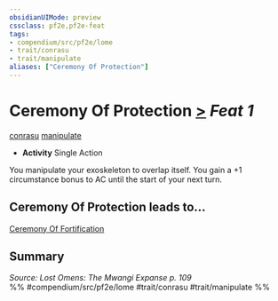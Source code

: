 ```yaml
---
obsidianUIMode: preview
cssclass: pf2e,pf2e-feat
tags:
- compendium/src/pf2e/lome
- trait/conrasu
- trait/manipulate
aliases: ["Ceremony Of Protection"]
---
```

# Ceremony Of Protection  [>](../../rules/core-rulebook/chapter-9-playing-the-game.md#Actions "Single Action") *Feat 1*  
[conrasu](../../rules/traits/conrasu-loag.md)  [manipulate](../../rules/traits/manipulate.md)  

- **Activity** Single Action

You manipulate your exoskeleton to overlap itself. You gain a +1 circumstance bonus to AC until the start of your next turn.

## Ceremony Of Protection leads to...

[Ceremony Of Fortification](ceremony-of-fortification-lome.md)

## Summary

*Source: Lost Omens: The Mwangi Expanse p. 109*  
%% #compendium/src/pf2e/lome #trait/conrasu #trait/manipulate %%